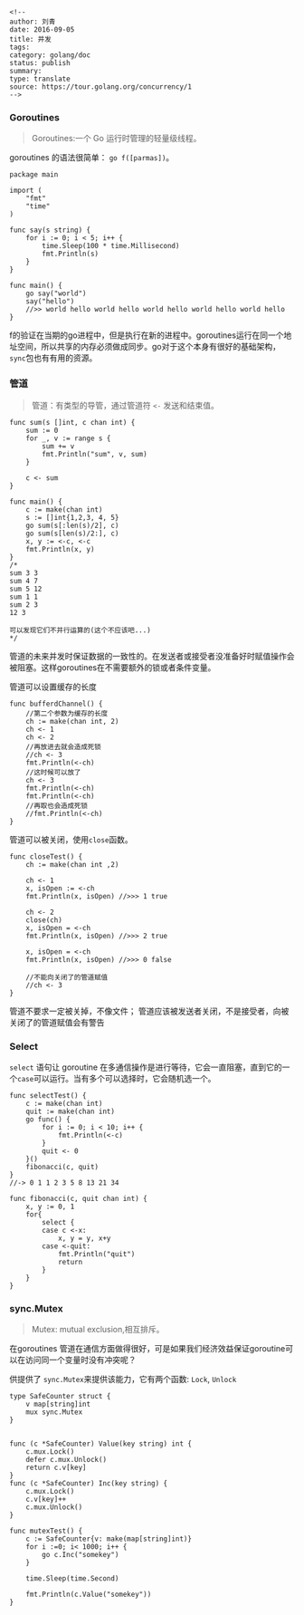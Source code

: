 ```
<!--
author: 刘青
date: 2016-09-05
title: 并发
tags: 
category: golang/doc
status: publish
summary: 
type: translate
source: https://tour.golang.org/concurrency/1
-->
```


### Goroutines
> Goroutines:一个 Go 运行时管理的轻量级线程。

goroutines 的语法很简单： `go f([parmas])`。
```
package main

import (
    "fmt"
    "time"
)

func say(s string) {
    for i := 0; i < 5; i++ {
        time.Sleep(100 * time.Millisecond)
        fmt.Println(s)  
    }    
}

func main() {
    go say("world") 
    say("hello")   
    //>> world hello world hello world hello world hello world hello
}
```

f的验证在当期的go进程中，但是执行在新的进程中。goroutines运行在同一个地址空间，所以共享的内存必须做成同步。go对于这个本身有很好的基础架构，`sync`包也有有用的资源。

### 管道
> 管道：有类型的导管，通过管道符 `<-` 发送和结束值。

```
func sum(s []int, c chan int) {
    sum := 0
    for _, v := range s {
        sum += v
        fmt.Println("sum", v, sum)
    }    

    c <- sum
}

func main() {
    c := make(chan int)
    s := []int{1,2,3, 4, 5}
    go sum(s[:len(s)/2], c)
    go sum(s[len(s)/2:], c)
    x, y := <-c, <-c
    fmt.Println(x, y)
}
/*
sum 3 3
sum 4 7
sum 5 12
sum 1 1
sum 2 3
12 3

可以发现它们不并行运算的(这个不应该吧...)
*/

```

管道的未来并发时保证数据的一致性的。在发送者或接受者没准备好时赋值操作会被阻塞。这样goroutines在不需要额外的锁或者条件变量。

管道可以设置缓存的长度
```
func bufferdChannel() {
    //第二个参数为缓存的长度
    ch := make(chan int, 2)
    ch <- 1    
    ch <- 2
    //再放进去就会造成死锁
    //ch <- 3
    fmt.Println(<-ch)
    //这时候可以放了
    ch <- 3
    fmt.Println(<-ch)
    fmt.Println(<-ch)
    //再取也会造成死锁
    //fmt.Println(<-ch)
}
```

管道可以被关闭，使用`close`函数。
```
func closeTest() {
    ch := make(chan int ,2)

    ch <- 1
    x, isOpen := <-ch
    fmt.Println(x, isOpen) //>>> 1 true

    ch <- 2
    close(ch)
    x, isOpen = <-ch
    fmt.Println(x, isOpen) //>>> 2 true

    x, isOpen = <-ch
    fmt.Println(x, isOpen) //>>> 0 false

    //不能向关闭了的管道赋值
    //ch <- 3 
}
```

管道不要求一定被关掉，不像文件；
管道应该被发送者关闭，不是接受者，向被关闭了的管道赋值会有警告

### Select
`select` 语句让 goroutine 在多通信操作是进行等待，它会一直阻塞，直到它的一个`case`可以运行。当有多个可以选择时，它会随机选一个。
```
func selectTest() {
    c := make(chan int)
    quit := make(chan int)
    go func() {
        for i := 0; i < 10; i++ {
            fmt.Println(<-c)   
        }
        quit <- 0
    }()
    fibonacci(c, quit)
}
//-> 0 1 1 2 3 5 8 13 21 34

func fibonacci(c, quit chan int) {
    x, y := 0, 1
    for{
        select {
        case c <-x:
            x, y = y, x+y
        case <-quit:
            fmt.Println("quit")
            return    
        }    
    }        
}

```

### sync.Mutex
> Mutex: mutual exclusion,相互排斥。

在goroutines 管道在通信方面做得很好，可是如果我们经济效益保证goroutine可以在访问同一个变量时没有冲突呢？

供提供了 `sync.Mutex`来提供该能力，它有两个函数: `Lock`, `Unlock`
```
type SafeCounter struct {
    v map[string]int
    mux sync.Mutex    
}


func (c *SafeCounter) Value(key string) int {
    c.mux.Lock()
    defer c.mux.Unlock()    
    return c.v[key]
}
func (c *SafeCounter) Inc(key string) {
    c.mux.Lock()
    c.v[key]++
    c.mux.Unlock()    
}

func mutexTest() {
    c := SafeCounter{v: make(map[string]int)}
    for i :=0; i< 1000; i++ {
        go c.Inc("somekey")    
    }

    time.Sleep(time.Second)

    fmt.Println(c.Value("somekey"))
}

```
